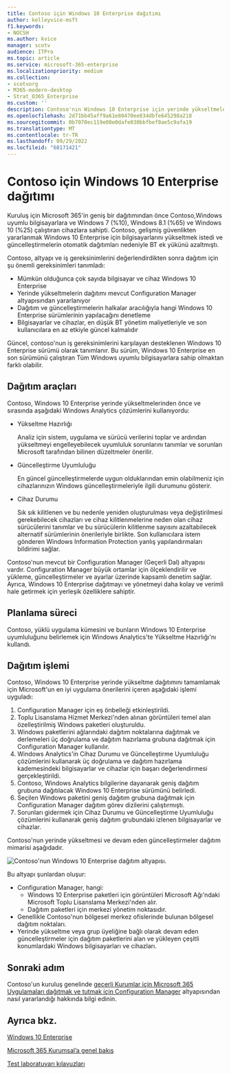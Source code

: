```yaml
---
title: Contoso için Windows 10 Enterprise dağıtımı
author: kelleyvice-msft
f1.keywords:
- NOCSH
ms.author: kvice
manager: scotv
audience: ITPro
ms.topic: article
ms.service: microsoft-365-enterprise
ms.localizationpriority: medium
ms.collection:
- scotvorg
- M365-modern-desktop
- Strat_O365_Enterprise
ms.custom: ''
description: Contoso'nın Windows 10 Enterprise için yerinde yükseltmeleri dağıtmak için Microsoft Endpoint Configuration Manager nasıl kullandığını anlayın.
ms.openlocfilehash: 2d71bb45aff9a61e80470ee834dbfe645298a218
ms.sourcegitcommit: 0b7070ec119e00e0dafe030bbfbef0ae5c9afa19
ms.translationtype: MT
ms.contentlocale: tr-TR
ms.lasthandoff: 09/29/2022
ms.locfileid: "68171421"
---
```

# <a name="windows-10-enterprise-deployment-for-contoso"></a>Contoso için Windows 10 Enterprise dağıtımı

Kuruluş için Microsoft 365'in geniş bir dağıtımından önce Contoso,Windows uyumlu bilgisayarlara ve Windows 7 (%10), Windows 8.1 (%65) ve Windows 10 (%25) çalıştıran cihazlara sahipti. Contoso, gelişmiş güvenlikten yararlanmak Windows 10 Enterprise için bilgisayarlarını yükseltmek istedi ve güncelleştirmelerin otomatik dağıtımları nedeniyle BT ek yükünü azaltmıştı. 

Contoso, altyapı ve iş gereksinimlerini değerlendirdikten sonra dağıtım için şu önemli gereksinimleri tanımladı:

- Mümkün olduğunca çok sayıda bilgisayar ve cihaz Windows 10 Enterprise
- Yerinde yükseltmelerin dağıtımı mevcut Configuration Manager altyapısından yararlanıyor
- Dağıtım ve güncelleştirmelerin halkalar aracılığıyla hangi Windows 10 Enterprise sürümlerinin yapılacağını denetleme
- Bilgisayarlar ve cihazlar, en düşük BT yönetim maliyetleriyle ve son kullanıcılara en az etkiyle güncel kalmalıdır

Güncel, contoso'nun iş gereksinimlerini karşılayan desteklenen Windows 10 Enterprise sürümü olarak tanımlanır. Bu sürüm, Windows 10 Enterprise en son sürümünü çalıştıran Tüm Windows uyumlu bilgisayarlara sahip olmaktan farklı olabilir.

## <a name="deployment-tools"></a>Dağıtım araçları

Contoso, Windows 10 Enterprise yerinde yükseltmelerinden önce ve sırasında aşağıdaki Windows Analytics çözümlerini kullanıyordu:

- Yükseltme Hazırlığı  

  Analiz için sistem, uygulama ve sürücü verilerini toplar ve ardından yükseltmeyi engelleyebilecek uyumluluk sorunlarını tanımlar ve sorunları Microsoft tarafından bilinen düzeltmeler önerilir.

- Güncelleştirme Uyumluluğu  

  En güncel güncelleştirmelerde uygun olduklarından emin olabilmeniz için cihazlarınızın Windows güncelleştirmeleriyle ilgili durumunu gösterir.

- Cihaz Durumu  

  Sık sık kilitlenen ve bu nedenle yeniden oluşturulması veya değiştirilmesi gerekebilecek cihazları ve cihaz kilitlenmelerine neden olan cihaz sürücülerini tanımlar ve bu sürücülerin kilitlenme sayısını azaltabilecek alternatif sürümlerinin önerileriyle birlikte. Son kullanıcılara istem gönderen Windows Information Protection yanlış yapılandırmaları bildirimi sağlar.
 
Contoso'nun mevcut bir Configuration Manager (Geçerli Dal) altyapısı vardır. Configuration Manager büyük ortamlar için ölçeklendirilir ve yükleme, güncelleştirmeler ve ayarlar üzerinde kapsamlı denetim sağlar. Ayrıca, Windows 10 Enterprise dağıtmayı ve yönetmeyi daha kolay ve verimli hale getirmek için yerleşik özelliklere sahiptir.

## <a name="planning-process"></a>Planlama süreci

Contoso, yüklü uygulama kümesini ve bunların Windows 10 Enterprise uyumluluğunu belirlemek için Windows Analytics'te Yükseltme Hazırlığı'nı kullandı.

## <a name="deployment-process"></a>Dağıtım işlemi

Contoso, Windows 10 Enterprise yerinde yükseltme dağıtımını tamamlamak için Microsoft'un en iyi uygulama önerilerini içeren aşağıdaki işlemi uyguladı:

1. Configuration Manager için eş önbelleği etkinleştirildi.
2. Toplu Lisanslama Hizmet Merkezi'nden alınan görüntüleri temel alan özelleştirilmiş Windows paketleri oluşturuldu.
3. Windows paketlerini ağlarındaki dağıtım noktalarına dağıtmak ve derlemeleri üç doğrulama ve dağıtım hazırlama grubuna dağıtmak için Configuration Manager kullanılır.
4. Windows Analytics'in Cihaz Durumu ve Güncelleştirme Uyumluluğu çözümlerini kullanarak üç doğrulama ve dağıtım hazırlama kademesindeki bilgisayarlar ve cihazlar için başarı değerlendirmesi gerçekleştirildi.
5. Contoso, Windows Analytics bilgilerine dayanarak geniş dağıtım grubuna dağıtılacak Windows 10 Enterprise sürümünü belirledi.
6. Seçilen Windows paketini geniş dağıtım grubuna dağıtmak için Configuration Manager dağıtım görev dizilerini çalıştırmıştı.
7. Sorunları gidermek için Cihaz Durumu ve Güncelleştirme Uyumluluğu çözümlerini kullanarak geniş dağıtım grubundaki izlenen bilgisayarlar ve cihazlar.

Contoso'nun yerinde yükseltmesi ve devam eden güncelleştirmeler dağıtım mimarisi aşağıdadır.

![Contoso'nun Windows 10 Enterprise dağıtım altyapısı.](../media/contoso-win10/contoso-win10-fig1.png)

Bu altyapı şunlardan oluşur:

- Configuration Manager, hangi:
  - Windows 10 Enterprise paketleri için görüntüleri Microsoft Ağı'ndaki Microsoft Toplu Lisanslama Merkezi'nden alır.
  - Dağıtım paketleri için merkezi yönetim noktasıdır.
- Genellikle Contoso'nun bölgesel merkez ofislerinde bulunan bölgesel dağıtım noktaları.
- Yerinde yükseltme veya grup üyeliğine bağlı olarak devam eden güncelleştirmeler için dağıtım paketlerini alan ve yükleyen çeşitli konumlardaki Windows bilgisayarları ve cihazları.

## <a name="next-step"></a>Sonraki adım

Contoso'un kuruluş genelinde [geçerli Kurumlar için Microsoft 365 Uygulamaları dağıtmak ve tutmak için Configuration Manager](contoso-o365pp.md) altyapısından nasıl yararlandığı hakkında bilgi edinin. 

## <a name="see-also"></a>Ayrıca bkz.

[Windows 10 Enterprise](/windows/deployment/)

[Microsoft 365 Kurumsal’a genel bakış](microsoft-365-overview.md)

[Test laboratuvarı kılavuzları](m365-enterprise-test-lab-guides.md)